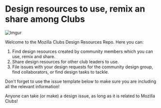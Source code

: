 # Design resources to use, remix an share among Clubs

![Imgur](http://i.imgur.com/bHyvdRH.png)

Welcome to the Mozilla Clubs Design Resources Repo. Here you can:

  1. Find design resources created by community members which you can use, remix and share.
  2. Share design resources for other club leaders to use.
  3. File issues with your design requests for the community design group, find collaborators, or find design tasks to tackle.
  
Don't forget to use the issue template below to make sure you are including all the relevant information!

Anyone can take (or make) a design issue, as long as it is related to Mozilla Clubs!







